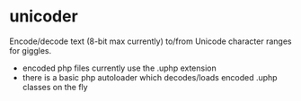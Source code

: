 # unicoder
Encode/decode text (8-bit max currently) to/from Unicode character ranges for giggles.

- encoded php files currently use the .uphp extension
- there is a basic php autoloader which decodes/loads encoded .uphp classes on the fly
